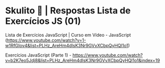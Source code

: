 # Skulito &#128193; | **Respostas** Lista de Exercícios JS (01)

Lista de Exercícios JavaScript | Curso em Vídeo - JavaScript (https://www.youtube.com/watch?v=1-w1RfGIov4&list=PLHz_AreHm4dlsK3Nr9GVvXCbpQyHQl1o1)

Exercícios JavaScript (Parte 1) - https://www.youtube.com/watch?v=b2K7eo5Jdj8&list=PLHz_AreHm4dlsK3Nr9GVvXCbpQyHQl1o1&index=19